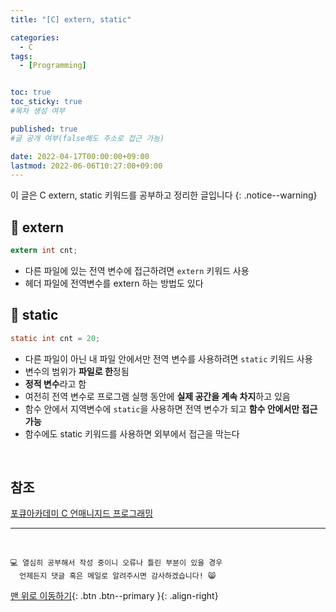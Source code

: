 ```yaml
---
title: "[C] extern, static" 

categories:
  - C
tags:
  - [Programming]


toc: true
toc_sticky: true
#목차 생성 여부

published: true
#글 공개 여부(false해도 주소로 접근 가능)

date: 2022-04-17T00:00:00+09:00
lastmod: 2022-06-06T10:27:00+09:00
---
```


이 글은 C extern, static 키워드를 공부하고 정리한 글입니다
{: .notice--warning}

## 📌 extern

```c
extern int cnt;
```

- 다른 파일에 있는 전역 변수에 접근하려면 `extern` 키워드 사용
- 헤더 파일에 전역변수를 extern 하는 방법도 있다


## 📌 static

```c
static int cnt = 20;
```

- 다른 파일이 아닌 내 파일 안에서만 전역 변수를 사용하려면 `static` 키워드 사용
- 변수의 범위가 **파일로 한**정됨
- **정적 변수**라고 함
- 여전히 전역 변수로 프로그램 실행 동안에 **실제 공간을 계속 차지**하고 있음
- 함수 안에서 지역변수에 `static`을 사용하면 전역 변수가 되고 **함수 안에서만 접근 가능**
- 함수에도 static 키워드를 사용하면 외부에서 접근을 막는다

<br>

## 참조
[포큐아카데미 C 언매니지드 프로그래밍](https://pocu-ko.teachable.com/p/comp2200)

***
<br>

    💻 열심히 공부해서 작성 중이니 오류나 틀린 부분이 있을 경우 
      언제든지 댓글 혹은 메일로 알려주시면 감사하겠습니다! 😸

[맨 위로 이동하기](#){: .btn .btn--primary }{: .align-right}